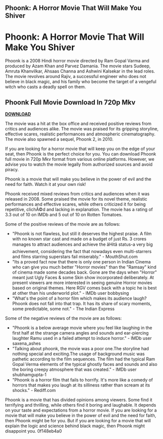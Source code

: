 ## Phoonk: A Horror Movie That Will Make You Shiver

  
# Phoonk: A Horror Movie That Will Make You Shiver
 
Phoonk is a 2008 Hindi horror movie directed by Ram Gopal Varma and produced by Azam Khan and Parvez Damania. The movie stars Sudeep, Amruta Khanvilkar, Ahsaas Channa and Ashwini Kalsekar in the lead roles. The movie revolves around Rajiv, a successful engineer who does not believe in black magic, and his family who become the target of a vengeful witch who casts a deadly spell on them.
 
## Phoonk Full Movie Download In 720p Mkv


[**DOWNLOAD**](https://www.google.com/url?q=https%3A%2F%2Furllio.com%2F2tKIc6&sa=D&sntz=1&usg=AOvVaw23Wgl2xkqaycPJvHxxqh60)

 
The movie was a hit at the box office and received positive reviews from critics and audiences alike. The movie was praised for its gripping storyline, effective scares, realistic performances and atmospheric cinematography. The movie also spawned a sequel, Phoonk 2, in 2010.
 
If you are looking for a horror movie that will keep you on the edge of your seat, then Phoonk is the perfect choice for you. You can download Phoonk full movie in 720p Mkv format from various online platforms. However, we advise you to watch the movie legally from authorized sources and avoid piracy.
 
Phoonk is a movie that will make you believe in the power of evil and the need for faith. Watch it at your own risk!
  
Phoonk received mixed reviews from critics and audiences when it was released in 2008. Some praised the movie for its novel theme, realistic performances and effective scares, while others criticized it for being repetitive, clichÃ©d and lacking in explanation. The movie has a rating of 3.3 out of 10 on IMDb and 5 out of 10 on Rotten Tomatoes.
 
Some of the positive reviews of the movie are as follows:
 
- "Phoonk is not flawless, but still it deserves the highest praise. A film with no known star cast and made on a budget of just Rs. 3 crores manages to attract audiences and achieve the âHitâ status-a very big achievement, considering the fact that nowadays even multi-starrers and films starring superstars fail miserably." - MouthShut.com
- "Its a proved fact now that there is only one person in Indian Cinema who can give you much better \"Horror movies\" than the \"Ramsay\" kind of cinema made some decades back. Gone are the days when \"Horror\" meant just Ugly Faces & some Skin show incorporated deliberately. At present viewers are more interested in seeing genuine Horror movies based on original themes. Here RGV comes back with a topic he is best at other than his underworld plot." - IMDb user bobbysing
- "What's the point of a horror film which makes its audience laugh? Phoonk does not fall into that trap. It has its share of scary moments, some predictable, some not." - The Indian Express

Some of the negative reviews of the movie are as follows:

- "Phoonk is a below average movie where you feel like laughing in the first half at the strange camera angles and sounds and ear-piercing laughter Ramu used in a failed attempt to induce horror." - IMDb user saxena\_ashes
- "Talking about phoonk, the movie was a poor one.The storyline had nothing special and exciting.The usage of background music was pathetic according to the film sequences. The film had the typical Ram Gopal Verma elements of the typical ghostly faces and sounds and also the boring creepy atmosphere that was created." - IMDb user shubhamgupta-1
- "Phoonk is a horror film that fails to horrify. It's more like a comedy of horrors that makes you laugh at its silliness rather than scream at its shocks." - Rediff.com

Phoonk is a movie that has divided opinions among viewers. Some find it terrifying and thrilling, while others find it boring and laughable. It depends on your taste and expectations from a horror movie. If you are looking for a movie that will make you believe in the power of evil and the need for faith, then Phoonk might be for you. But if you are looking for a movie that will explain the logic and science behind black magic, then Phoonk might disappoint you.
 0f148eb4a0
